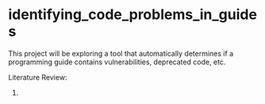 # identifying_code_problems_in_guides

This project will be exploring a tool that automatically determines if a programming guide contains vulnerabilities, deprecated code, etc. 

Literature Review:

1. 
